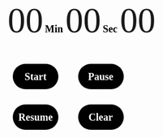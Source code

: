 <!DOCTYPE html>
<html lang= "en">
<head>
    <meta charset= "UTF-8">
    <meta http-equiv= "X-UA-Compatible" 
          content= "IE=edge">
    <meta name= "viewport" 
          content= "width=device-width, initial-scale=1.0">
    <title> How to Create StopWatch using HTML CSS and JavaScript ? </title>
    <style>
        body {
            margin: 250px;
            font-family: Times New Roman;
        }
        p {
            color: purple;
            padding: 20px;
            font-size: 30px;
            font-weight: bold;
        }
        .digits {
            font-size: 70px;
        }
        .text {
            font-size: 20px;
            color: black;
            font-weight: bold;
        }
        #buttons {
            margin-top: 35px;
        }
        .btn1, .btn2, .btn3, .btn4{
            width: 90px;
            height: 50px;
            margin: 10px 25px 20px 10px;
            border-radius: 50px;
            cursor: pointer;
            font-size: 20px;
            transition: 0.7s;
            color: white;
            font-weight: 550;
            border: 0;
            font-family: Times new Roman;
        }
        .btn1:hover, .btn2:hover, .btn3:hover, .bt4:hover{
            color: black;
        }
        #start {
            background-color: black;
        }
        #pause {
            background-color: black;
        }
        #resume {
            background-color: black;
        }
        #clear {
            background-color: black;
        }
        #start:hover, #pause:hover, #resume:hover, #clear:hover  {
            background-color: white;
        }
    </style>
</head>
<body>
    <div class= "container">
        <div id= "time">
            <span class= "digits" id= "minute">
              00</span>
            <span class= "text"> Min </span>
            <span class= "digits" id= "second">
              00</span>
            <span class= "text"> Sec </span>
            <span class= "digits" id= "count">
              00</span>
        </div>
        <div id= "buttons">
            <button class= "btn1" id= "start">
              Start </button>
            <button class= "btn2" id= "pause">
              Pause </button>
            <button class= "btn3" id= "resume">
              Resume </button>
            <button class= "btn4" id= "clear">
                Clear </button>
        </div>
    </div>
    <script>
        let startButton = document.getElementById('start');
        let pauseButton = document.getElementById('pause');
        let resumeButton = document.getElementById('resume');
        let clearButton = document.getElementById('clear');
          
        let minute = 00;
        let second = 00;
        let count = 00;
          
        startButton.addEventListener('click', function () {
            timer = true;
            stopWatch();
        });
        pauseButton.addEventListener('click', function () {
            timer = false;
        }); 
        resumeButton.addEventListener('click', function () {
            timer = true;
            stopWatch();
        });
        clearButton.addEventListener('click', function () {
            timer = false;       
            minute = 0;
            second = 0;
            count = 0;
            document.getElementById('minute').innerHTML = "00";
            document.getElementById('second').innerHTML = "00";
            document.getElementById('count').innerHTML = "00";
        });
        function stopWatch() {
            if (timer) {
                count++;
                if (count == 100) {
                    second++;
                    count = 0;
                }
                if (second == 60) {
                    minute++;
                    second = 0;
                }
                let minuteString = minute;
                let secondString = second;
                let countString = count;
                if (minute < 10) {
                    minuteString = "0" + minuteString;
                }
                if (second < 10) {
                    secondString = "0" + secondString;
                }
          
                if (count < 10) {
                    countString = "0" + countString;
                }
                document.getElementById('minute').innerHTML = minuteString;
                document.getElementById('second').innerHTML = secondString;
                document.getElementById('count').innerHTML = countString;
                setTimeout(stopWatch, 10);
            }
        }
    </script>
</body>
</html>
